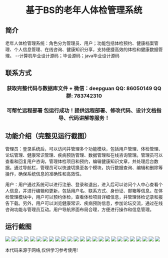 <p><h1 align="center">基于BS的老年人体检管理系统</h1></p>

## 简介
老年人体检管理系统：角色分为管理员、用户；功能包括体检预约、健康档案管理、个人信息管理、在线咨询、健康知识分享，支持便捷高效的体检和健康数据管理。    --计算机毕业设计源码；毕设源码；java毕业设计源码


## 联系方式
<p><h3 align="center">获取完整代码与数据库文件 + 微信：deepguan QQ: 86050149 QQ群: 783742310</h3></p>
<p><h3 align="center">可帮忙远程部署 包运行成功！提供远程部署、修改代码、设计文档指导、代码讲解等服务！</h3></p>

## 功能介绍（完整见运行截图）
管理员：登录系统后，可以访问并管理多个功能模块，包括用户管理、体检管理、论坛管理、健康常识管理、疾病预防管理、数据管理和在线咨询管理。管理员可以查看和回复用户咨询，管理体检项目和预约，编辑健康知识文章，并处理后台数据。通过导航栏，管理员可以快速切换至各个模块，执行数据查询、编辑和删除等操作，确保系统信息的准确性和高效性。

用户：用户通过系统可以进行注册、登录和退出，进入后可以访问个人中心查看个人信息，并进行编辑和更新，包括用户名、联系方式、身份证、邮箱等信息。在体检管理模块中，用户可以预约体检，查看体检项目详细信息，并管理体检记录和报告下载。另外，用户可以浏览健康常识、疾病预防信息，参加论坛交流，通过在线咨询功能与管理员互动。用户导航界面布局合理，方便进行操作和信息管理。


## 运行截图
![](https://bs-1329754181.cos.ap-shanghai.myqcloud.com/spring/ElderlyHealthCheckManagementSystem/img/001.jpg)
![](https://bs-1329754181.cos.ap-shanghai.myqcloud.com/spring/ElderlyHealthCheckManagementSystem/img/002.jpg)
![](https://bs-1329754181.cos.ap-shanghai.myqcloud.com/spring/ElderlyHealthCheckManagementSystem/img/003.jpg)
![](https://bs-1329754181.cos.ap-shanghai.myqcloud.com/spring/ElderlyHealthCheckManagementSystem/img/004.jpg)
![](https://bs-1329754181.cos.ap-shanghai.myqcloud.com/spring/ElderlyHealthCheckManagementSystem/img/005.jpg)
![](https://bs-1329754181.cos.ap-shanghai.myqcloud.com/spring/ElderlyHealthCheckManagementSystem/img/006.jpg)
![](https://bs-1329754181.cos.ap-shanghai.myqcloud.com/spring/ElderlyHealthCheckManagementSystem/img/007.jpg)
![](https://bs-1329754181.cos.ap-shanghai.myqcloud.com/spring/ElderlyHealthCheckManagementSystem/img/008.jpg)
![](https://bs-1329754181.cos.ap-shanghai.myqcloud.com/spring/ElderlyHealthCheckManagementSystem/img/009.jpg)
![](https://bs-1329754181.cos.ap-shanghai.myqcloud.com/spring/ElderlyHealthCheckManagementSystem/img/010.jpg)
![](https://bs-1329754181.cos.ap-shanghai.myqcloud.com/spring/ElderlyHealthCheckManagementSystem/img/011.jpg)
![](https://bs-1329754181.cos.ap-shanghai.myqcloud.com/spring/ElderlyHealthCheckManagementSystem/img/012.jpg)
![](https://bs-1329754181.cos.ap-shanghai.myqcloud.com/spring/ElderlyHealthCheckManagementSystem/img/013.jpg)
![](https://bs-1329754181.cos.ap-shanghai.myqcloud.com/spring/ElderlyHealthCheckManagementSystem/img/014.jpg)
![](https://bs-1329754181.cos.ap-shanghai.myqcloud.com/spring/ElderlyHealthCheckManagementSystem/img/015.jpg)
![](https://bs-1329754181.cos.ap-shanghai.myqcloud.com/spring/ElderlyHealthCheckManagementSystem/img/016.jpg)
![](https://bs-1329754181.cos.ap-shanghai.myqcloud.com/spring/ElderlyHealthCheckManagementSystem/img/017.jpg)
![](https://bs-1329754181.cos.ap-shanghai.myqcloud.com/spring/ElderlyHealthCheckManagementSystem/img/018.jpg)
![](https://bs-1329754181.cos.ap-shanghai.myqcloud.com/spring/ElderlyHealthCheckManagementSystem/img/019.jpg)
![](https://bs-1329754181.cos.ap-shanghai.myqcloud.com/spring/ElderlyHealthCheckManagementSystem/img/020.jpg)
![](https://bs-1329754181.cos.ap-shanghai.myqcloud.com/spring/ElderlyHealthCheckManagementSystem/img/021.jpg)
![](https://bs-1329754181.cos.ap-shanghai.myqcloud.com/spring/ElderlyHealthCheckManagementSystem/img/022.jpg)
![](https://bs-1329754181.cos.ap-shanghai.myqcloud.com/spring/ElderlyHealthCheckManagementSystem/img/023.jpg)
![](https://bs-1329754181.cos.ap-shanghai.myqcloud.com/spring/ElderlyHealthCheckManagementSystem/img/024.jpg)
![](https://bs-1329754181.cos.ap-shanghai.myqcloud.com/spring/ElderlyHealthCheckManagementSystem/img/025.jpg)

<p>本代码来源于网络,仅供学习参考使用!</p>
